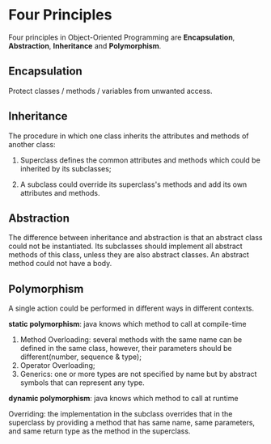 # Four Principles

Four principles in Object-Oriented Programming are **Encapsulation**, **Abstraction**, **Inheritance** and **Polymorphism**.

## Encapsulation

Protect classes / methods / variables from unwanted access.

## Inheritance

The procedure in which one class inherits the attributes and methods of another class:

1. Superclass defines the common attributes and methods which could be inherited by its subclasses;

2. A subclass could override its superclass's methods and add its own attributes and methods.

## Abstraction

The difference between inheritance and abstraction is that an abstract class could not be instantiated. Its subclasses should implement all abstract methods of this class, unless they are also abstract classes. An abstract method could not have a body.

## Polymorphism

A single action could be performed in different ways in different contexts.

**static polymorphism**: java knows which method to call at compile-time

1. Method Overloading: several methods with the same name can be defined in the same class, however, their parameters should be different(number, sequence & type);
2. Operator Overloading;
3. Generics: one or more types are not specified by name but by abstract symbols that can represent any type.

**dynamic polymorphism**: java knows which method to call at runtime

Overriding: the implementation in the subclass overrides that in the superclass by providing a method that has same name, same parameters, and same return type as the method in the superclass.